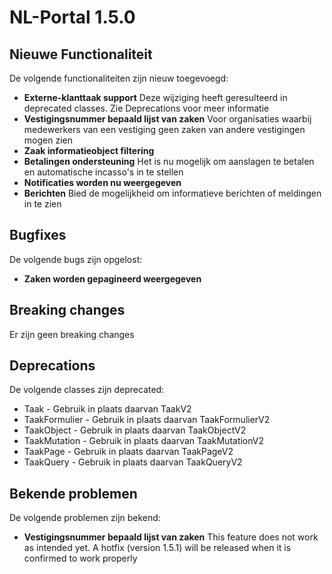 # NL-Portal 1.5.0

## Nieuwe Functionaliteit

De volgende functionaliteiten zijn nieuw toegevoegd:
* **Externe-klanttaak support** Deze wijziging heeft geresulteerd in deprecated classes.
Zie Deprecations voor meer informatie
* **Vestigingsnummer bepaald lijst van zaken** Voor organisaties waarbij medewerkers van 
een vestiging geen zaken van andere vestigingen mogen zien
* **Zaak informatieobject filtering**
* **Betalingen ondersteuning** Het is nu mogelijk om aanslagen te betalen en automatische
incasso's in te stellen
* **Notificaties worden nu weergegeven**
* **Berichten**  Bied de mogelijkheid om informatieve berichten of meldingen in te zien

## Bugfixes

De volgende bugs zijn opgelost:
* **Zaken worden gepagineerd weergegeven**

## Breaking changes

Er zijn geen breaking changes

## Deprecations

De volgende classes zijn deprecated:

* Taak - Gebruik in plaats daarvan TaakV2
* TaakFormulier - Gebruik in plaats daarvan TaakFormulierV2
* TaakObject - Gebruik in plaats daarvan TaakObjectV2
* TaakMutation - Gebruik in plaats daarvan TaakMutationV2
* TaakPage - Gebruik in plaats daarvan TaakPageV2
* TaakQuery - Gebruik in plaats daarvan TaakQueryV2

## Bekende problemen

De volgende problemen zijn bekend:

* **Vestigingsnummer bepaald lijst van zaken** This feature does not work as intended yet.
A hotfix (version 1.5.1) will be released when it is confirmed to work properly
